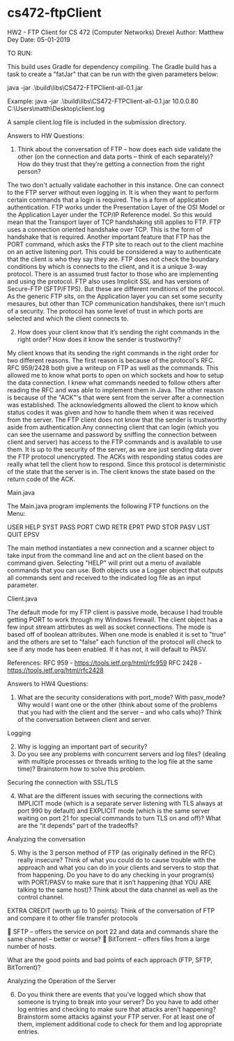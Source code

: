 # cs472-ftpClient
HW2 - FTP Client for CS 472 (Computer Networks) Drexel
Author: Matthew Dey
Date: 05-01-2019

TO RUN:

This build uses Gradle for dependency compiling. The Gradle build has a task to create a "fatJar" that can be run with the given parameters below:

java -jar .\build\libs\CS472-FTPClient-all-0.1.jar <ip addr> <log file>

Example: 
java -jar .\build\libs\CS472-FTPClient-all-0.1.jar 10.0.0.80 C:\Users\matth\Desktop\client.log

A sample client.log file is included in the submission directory.

Answers to HW Questions:

1. Think about the conversation of FTP – how does each side validate the other (on the
connection and data ports – think of each separately)? How do they trust that they’re getting
a connection from the right person?

The two don't actually validate eachother in this instance. One can connect to the FTP server without even logging in. It is when they want to perform certain commands that a login is required. The is a form of application authentication. FTP works under the Presentation Layer of the OSI Model or the Application Layer under the TCP/IP Reference model. So this would mean that the Transport layer of TCP handshaking still applies to FTP. FTP uses a connection oriented handshake over TCP. This is the form of handshake that is required. Another important feature that FTP has the PORT command, which asks the FTP site to reach out to the client machine on an active listening port. This could be considered a way to authenticate that the client is who they say they are. FTP does not check the boundary conditions by which is connects to the client, and it is a unique 3-way protocol. There is an assumed trust factor to those who are implementing and using the protocol. FTP also uses Implicit SSL and has versions of Secure-FTP (SFTP/FTPS). But these are different renditions of the protocol. As the generic FTP sits, on the Application layer you can set some security mesaures, but other than TCP communication handshakes, there isn't much of a security. The protocol has some level of trust in which ports are selected and which the client connects to. 

2. How does your client know that it’s sending the right commands in the right order? How
does it know the sender is trustworthy? 

My client knows that its sending the right commands in the right order for two different reasons. The first reason is because of the protocol's RFC. RFC 959/2428 both give
a writeup on FTP as well as the commands. This allowed me to know what ports to open on which sockets and how to setup the data connection. I knew what commands needed to follow
others after reading the RFC and was able to implement them in Java. The other reason is because of the "ACK"'s that were sent from the server after a connection was established. The acknowledgments allowed the client to know which status codes it was given and how to handle them when it was received from the server. The FTP client does not know that the sender is trustworthy aside from authentication.Any connecting client that can login (which you can see the username and password by sniffing the connection between client and server) has access to the FTP commands and is available to use them. It is up to the security of the server, as we are just sending data over the FTP protocol unencrypted. The ACKs with responding status codes are really what tell the client how to respond. Since this protocol is deterministic of the state that the server is in. The client knows the state based on the return code of the ACK. 

Main.java

The Main.java program implements the following FTP functions on the Menu:

USER   HELP    SYST
PASS    PORT    CWD
RETR    EPRT    PWD
STOR    PASV    LIST
QUIT    EPSV

The main method instantiates a new connection and a scanner object to take input from the command line and act on the client based on the command given. Selecting "HELP" will print out a menu of available commands that you can use. Both objects use a Logger object that outputs all commands sent and received to the indicated log file as an input parameter.

Client.java

The default mode for my FTP client is passive mode, because I had trouble getting PORT to work through my Windows firewall. The client object has a few input stream attirbutes as well as socket connections. The mode is based off of boolean attributes. When one mode is enabled it is set to "true" and the others are set to "false" each function of the protocol will check to see if any mode has been enabled. If it has not, it will default to PASV. 

References: 
RFC 959 - https://tools.ietf.org/html/rfc959
RFC 2428 - https://tools.ietf.org/html/rfc2428

Answers to HW4 Questions:

1. What are the security considerations with port_mode? With pasv_mode? Why would I
want one or the other (think about some of the problems that you had with the client and
the server – and who calls who)? Think of the conversation between client and server. 

Logging

2. Why is logging an important part of security?
3. Do you see any problems with concurrent servers and log files? (dealing with multiple
processes or threads writing to the log file at the same time)? Brainstorm how to solve
this problem. 

Securing the connection with SSL/TLS 

4. What are the different issues with securing the connections with IMPLICIT mode (which
is a separate server listening with TLS always at port 990 by default) and EXPLICIT
mode (which is the same server waiting on port 21 for special commands to turn TLS on
and off)? What are the “it depends” part of the tradeoffs?

Analyzing the conversation

5. Why is the 3 person method of FTP (as originally defined in the RFC) really insecure?
Think of what you could do to cause trouble with the approach and what you can do in
your clients and servers to stop that from happening. Do you have to do any checking in
your program(s) with PORT/PASV to make sure that it isn’t happening (that YOU ARE
talking to the same host)? Think about the data channel as well as the control channel.

EXTRA CREDIT (worth up to 10 points): Think of the conversation of FTP and compare it to
other file transfer protocols

 SFTP – offers the service on port 22 and data and commands share the same channel
– better or worse?
 BitTorrent – offers files from a large number of hosts.

What are the good points and bad points of each approach (FTP, SFTP, BitTorrent)?

Analyzing the Operation of the Server

6. Do you think there are events that you’ve logged which show that someone is trying to
break into your server? Do you have to add other log entries and checking to make sure
that attacks aren’t happening? Brainstorm some attacks against your FTP server. For at
least one of them, implement additional code to check for them and log appropriate
entries. 
